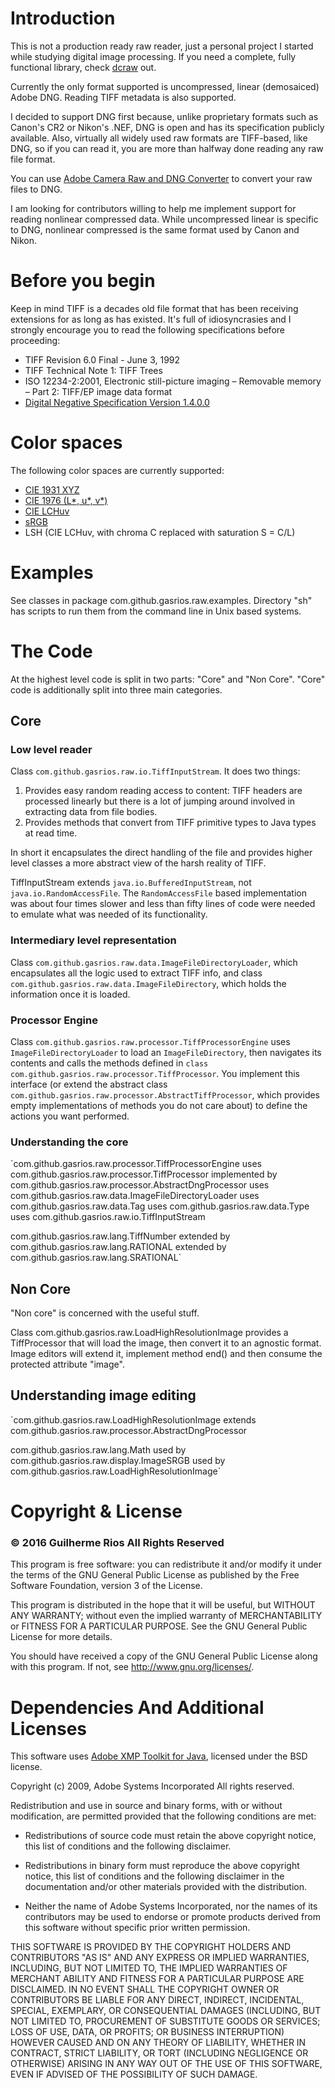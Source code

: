 # Introduction

This is not a production ready raw reader, just a personal project I started while studying digital image processing. If you need a complete, fully functional library, check [dcraw](https://www.cybercom.net/~dcoffin/dcraw/) out.

Currently the only format supported is uncompressed, linear (demosaiced) Adobe DNG. Reading TIFF metadata is also supported.

I decided to support DNG first because, unlike proprietary formats such as Canon's CR2 or Nikon's .NEF, DNG is open and has its specification publicly available. Also, virtually all widely used raw formats are TIFF-based, like DNG, so if you can read it, you are more than halfway done reading any raw file format.

You can use [Adobe Camera Raw and DNG Converter](https://www.adobe.com/support/downloads/product.jsp?product=106&platform=Windows) to convert your raw files to DNG.

I am looking for contributors willing to help me implement support for reading nonlinear compressed data. While uncompressed linear is specific to DNG, nonlinear compressed is the same format used by Canon and Nikon.

# Before you begin

Keep in mind TIFF is a decades old file format that has been receiving extensions for as long as has existed. It's full of idiosyncrasies and I strongly encourage you to read the following specifications before proceeding:

* TIFF Revision 6.0 Final - June 3, 1992
* TIFF Technical Note 1: TIFF Trees
* ISO 12234-2:2001, Electronic still-picture imaging – Removable memory – Part 2: TIFF/EP image data format
* [Digital Negative Specification Version 1.4.0.0](https://wwwimages2.adobe.com/content/dam/acom/en/products/photoshop/pdfs/dng_spec_1.4.0.0.pdf)

# Color spaces

The following color spaces are currently supported:

* [CIE 1931 XYZ](https://en.wikipedia.org/wiki/CIE_1931_color_space)
* [CIE 1976 (L*, u*, v*)](https://en.wikipedia.org/wiki/CIELUV)
* [CIE LCHuv](https://en.wikipedia.org/wiki/CIELUV#Cylindrical_representation_(CIELCH))
* [sRGB](https://en.wikipedia.org/wiki/SRGB)
* LSH (CIE LCHuv, with chroma C replaced with saturation S = C/L)

# Examples

See classes in package com.github.gasrios.raw.examples. Directory "sh" has scripts to run them from the command line in Unix based systems.

# The Code

At the highest level code is split in two parts: "Core" and "Non Core". "Core" code is additionally split into three main categories.

## Core

### Low level reader

Class `com.github.gasrios.raw.io.TiffInputStream`. It does two things:

1. Provides easy random reading access to content: TIFF headers are processed linearly but there is a lot of jumping around involved in extracting data from file bodies.
2. Provides methods that convert from TIFF primitive types to Java types at read time.

In short it encapsulates the direct handling of the file and provides higher level classes a more abstract view of the harsh reality of TIFF.

TiffInputStream extends `java.io.BufferedInputStream`, not `java.io.RandomAccessFile`. The `RandomAccessFile` based implementation was about four times slower and less than fifty lines of code were needed to emulate what was needed of its functionality.

### Intermediary level representation

Class `com.github.gasrios.raw.data.ImageFileDirectoryLoader`, which encapsulates all the logic used to extract TIFF info, and class `com.github.gasrios.raw.data.ImageFileDirectory`, which holds the information once it is loaded.

### Processor Engine

Class `com.github.gasrios.raw.processor.TiffProcessorEngine` uses `ImageFileDirectoryLoader` to load an `ImageFileDirectory`, then navigates its contents and calls the methods defined in `class com.github.gasrios.raw.processor.TiffProcessor`. You implement this interface (or extend the abstract class `com.github.gasrios.raw.processor.AbstractTiffProcessor`, which provides empty implementations of methods you do not care about) to define the actions you want performed.

### Understanding the core

`com.github.gasrios.raw.processor.TiffProcessorEngine
	uses com.github.gasrios.raw.processor.TiffProcessor
		implemented by com.github.gasrios.raw.processor.AbstractDngProcessor
	uses com.github.gasrios.raw.data.ImageFileDirectoryLoader
		uses com.github.gasrios.raw.data.Tag
		uses com.github.gasrios.raw.data.Type
		uses com.github.gasrios.raw.io.TiffInputStream

com.github.gasrios.raw.lang.TiffNumber
	extended by com.github.gasrios.raw.lang.RATIONAL
	extended by com.github.gasrios.raw.lang.SRATIONAL`

## Non Core

"Non core" is concerned with the useful stuff.

Class com.github.gasrios.raw.LoadHighResolutionImage provides a TiffProcessor that will load the image, then convert it to an agnostic format. Image editors will extend it, implement method end() and then consume the protected attribute "image".

## Understanding image editing

`com.github.gasrios.raw.LoadHighResolutionImage
	extends com.github.gasrios.raw.processor.AbstractDngProcessor

com.github.gasrios.raw.lang.Math
	used by com.github.gasrios.raw.display.ImageSRGB
	used by com.github.gasrios.raw.LoadHighResolutionImage`

# Copyright & License

### © 2016 Guilherme Rios All Rights Reserved

This program is free software: you can redistribute it and/or modify it under the terms of the GNU General Public License as published by the Free Software Foundation, version 3 of the License.

This program is distributed in the hope that it will be useful, but WITHOUT ANY WARRANTY; without even the implied warranty of MERCHANTABILITY or FITNESS FOR A PARTICULAR PURPOSE. See the GNU General Public License for more details.

You should have received a copy of the GNU General Public License along with this program. If not, see http://www.gnu.org/licenses/.

# Dependencies And Additional Licenses

This software uses [Adobe XMP Toolkit for Java](http://www.adobe.com/devnet/xmp/library/eula-xmp-library-java.html), licensed under the BSD license.

Copyright (c) 2009, Adobe Systems Incorporated All rights reserved.

Redistribution and use in source and binary forms, with or without modification, are permitted provided that the following conditions are met:

* Redistributions of source code must retain the above copyright notice, this list of conditions and the following disclaimer.

* Redistributions in binary form must reproduce the above copyright notice, this list of conditions and the following disclaimer in the documentation and/or other materials provided with the distribution.

* Neither the name of Adobe Systems Incorporated, nor the names of its contributors may be used to endorse or promote products derived from this software without specific prior written permission.

THIS SOFTWARE IS PROVIDED BY THE COPYRIGHT HOLDERS AND CONTRIBUTORS "AS IS" AND ANY EXPRESS OR IMPLIED WARRANTIES, INCLUDING, BUT NOT LIMITED TO, THE IMPLIED WARRANTIES OF MERCHANT ABILITY AND FITNESS FOR A PARTICULAR PURPOSE ARE DISCLAIMED. IN NO EVENT SHALL THE COPYRIGHT OWNER OR CONTRIBUTORS BE LIABLE FOR ANY DIRECT, INDIRECT, INCIDENTAL, SPECIAL, EXEMPLARY, OR CONSEQUENTIAL DAMAGES (INCLUDING, BUT NOT LIMITED TO, PROCUREMENT OF SUBSTITUTE GOODS OR SERVICES; LOSS OF USE, DATA, OR PROFITS; OR BUSINESS INTERRUPTION) HOWEVER CAUSED AND ON ANY THEORY OF LIABILITY, WHETHER IN CONTRACT, STRICT LIABILITY, OR TORT (INCLUDING NEGLIGENCE OR OTHERWISE) ARISING IN ANY WAY OUT OF THE USE OF THIS SOFTWARE, EVEN IF ADVISED OF THE POSSIBILITY OF SUCH DAMAGE.